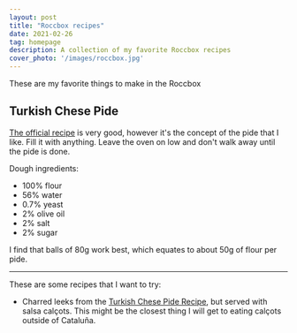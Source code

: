 ```yaml
---
layout: post
title: "Roccbox recipes"
date: 2021-02-26
tag: homepage
description: A collection of my favorite Roccbox recipes
cover_photo: '/images/roccbox.jpg'
---
```


These are my favorite things to make in the Roccbox

Turkish Chese Pide
------------------



[The official recipe](https://au.gozney.com/blogs/recipes/cheese-pide-recipe) is very good, however it's the concept of the pide that I like. Fill it with anything. Leave the oven on low and don't walk away until the pide is done.

Dough ingredients:

- 100% flour
- 56% water
- 0.7% yeast
- 2% olive oil
- 2% salt
- 2% sugar

I find that balls of 80g work best, which equates to about 50g of flour per pide.

-----

These are some recipes that I want to try:

- Charred leeks from the [Turkish Chese Pide Recipe](https://au.gozney.com/blogs/recipes/cheese-pide-recipe), but served with salsa calçots. This might be the closest thing I will get to eating calçots outside of Cataluña.

